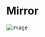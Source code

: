 # Mirror
![image](https://user-images.githubusercontent.com/102496813/186076741-4e51e19b-d955-4bfe-a75e-77b749fbdde5.png)
